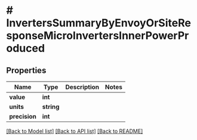 # # InvertersSummaryByEnvoyOrSiteResponseMicroInvertersInnerPowerProduced

## Properties

Name | Type | Description | Notes
------------ | ------------- | ------------- | -------------
**value** | **int** |  |
**units** | **string** |  |
**precision** | **int** |  |

[[Back to Model list]](../../README.md#models) [[Back to API list]](../../README.md#endpoints) [[Back to README]](../../README.md)
